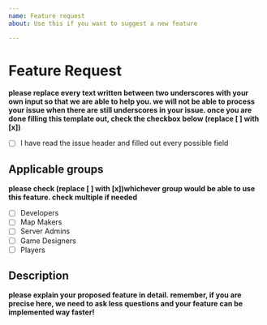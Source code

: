```yaml
---
name: Feature request
about: Use this if you want to suggest a new feature

---
```


# Feature Request

__please replace every text written between two underscores with your own input so that we are able to help you. we will not be able to process your issue when there are still underscores in your issue. once you are done filling this template out, check the checkbox below (replace [ ] with [x])__
- [ ] I have read the issue header and filled out every possible field

## Applicable groups
__please check (replace [ ] with [x])whichever group would be able to use this feature. check multiple if needed__
- [ ] Developers
- [ ] Map Makers
- [ ] Server Admins
- [ ] Game Designers
- [ ] Players

## Description
__please explain your proposed feature in detail. remember, if you are precise here, we need to ask less questions and your feature can be implemented way faster!__
